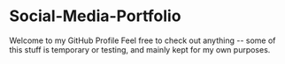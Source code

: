 # Social-Media-Portfolio
Welcome to my GitHub Profile  Feel free to check out anything -- some of this stuff is temporary or testing, and mainly kept for my own purposes.
